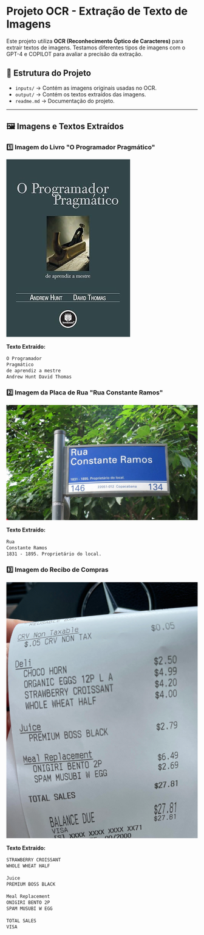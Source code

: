 # Projeto OCR - Extração de Texto de Imagens 

Este projeto utiliza **OCR (Reconhecimento Óptico de Caracteres)** para extrair textos de imagens. Testamos diferentes tipos de imagens com o GPT-4 e COPILOT para avaliar a precisão da extração.

## 📂 Estrutura do Projeto
- `inputs/` → Contém as imagens originais usadas no OCR.
- `output/` → Contém os textos extraídos das imagens.
- `readme.md` → Documentação do projeto.

---

## 🖼️ Imagens e Textos Extraídos

### 1️⃣ **Imagem do Livro "O Programador Pragmático"**  
![Imagem do Livro](inputs/image1.png)  

**Texto Extraído:**
```
O Programador
Pragmático
de aprendiz a mestre
Andrew Hunt David Thomas
```

### 2️⃣ **Imagem da Placa de Rua "Rua Constante Ramos"**  
![Imagem da Placa](inputs/image2.png)  

**Texto Extraído:**
```
Rua
Constante Ramos
1831 - 1895. Proprietário do local.
```

### 3️⃣ **Imagem do Recibo de Compras**  
![Imagem do Recibo](inputs/image3.png)  

**Texto Extraído:**
```
STRAWBERRY CROISSANT
WHOLE WHEAT HALF

Juice
PREMIUM BOSS BLACK

Meal Replacement
ONIGIRI BENTO 2P
SPAM MUSUBI W EGG

TOTAL SALES
VISA
```

